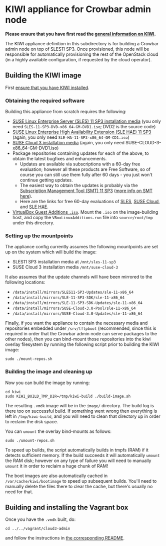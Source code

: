 # KIWI appliance for Crowbar admin node

**Please ensure that you have first read the
[general information on KIWI](../README.md).**

The KIWI appliance definition in this subdirectory is for building a
Crowbar admin node on top of SLES11 SP3.  Once provisioned, this node
will be responsible for automatically provisioning the rest of the
OpenStack cloud (in a highly available configuration, if requested by
the cloud operator).

## Building the KIWI image

First [ensure that you have KIWI installed](../README.md).

### Obtaining the required software

Building this appliance from scratch requires the following:

*   [SUSE Linux Enterprise Server (SLES) 11 SP3 installation media](https://download.suse.com/Download?buildid=Q_VbW21BiB4~) (you only need `SLES-11-SP3-DVD-x86_64-GM-DVD1.iso`; DVD2 is the source code)
*   [SUSE Linux Enterprise High Availability Extension (SLE HAE) 11 SP3](https://download.suse.com/Download?buildid=x_3696pRI0w~) (again, you only need `SLE-HA-11-SP3-x86_64-GM-CD1.iso`)
*   [SUSE Cloud 3 installation media](https://download.suse.com/Download?buildid=K3-lLTopFN4~) (again, you only need SUSE-CLOUD-3-x86_64-GM-DVD1.iso)
*   Package repositories containing updates for each of the above, to obtain the latest bugfixes and enhancements.
    *   Updates are available via subscriptions with a 60-day free evaluation; however all these products are Free Software, so of course you can still use them fully after 60 days - you just won't continue getting updates.
    *   The easiest way to obtain the updates is probably via the [Subscription Management Tool (SMT) 11 SP3](https://download.suse.com/Download?buildid=l8FuDkiYOg0~) ([more info on SMT here](https://www.suse.com/solutions/tools/smt.html)).
    *   Here are the links for free 60-day evaluations of [SLES](https://www.suse.com/products/server/eval.html), [SUSE Cloud](https://www.suse.com/products/suse-cloud/), and [SLE HAE](https://www.suse.com/products/highavailability/eval.html).
*   [VirtualBox Guest Additions `.iso`](http://download.virtualbox.org/virtualbox/).  Mount the `.iso` on the image-building host, and copy the `VBoxLinuxAdditions.run` file into `source/root/tmp` under this directory.

### Setting up the mountpoints

The appliance config currently assumes the following mountpoints are
set up on the system which will build the image:

*   SLES11 SP3 installation media at `/mnt/sles-11-sp3`
*   SUSE Cloud 3 installation media `/mnt/suse-cloud-3`

It also assumes that the update channels will have been mirrored to
the following locations:

*   `/data/install/mirrors/SLES11-SP3-Updates/sle-11-x86_64`
*   `/data/install/mirrors/SLE-11-SP3-SDK/sle-11-x86_64`
*   `/data/install/mirrors/SLE-11-SP3-SDK-Updates/sle-11-x86_64`
*   `/data/install/mirrors/SUSE-Cloud-3.0-Pool/sle-11-x86_64`
*   `/data/install/mirrors/SUSE-Cloud-3.0-Updates/sle-11-x86_64`

Finally, if you want the appliance to contain the necessary media and
repositories embedded under `/srv/tftpboot` (recommended, since this
is required in order that the Crowbar admin node can serve packages to
the other nodes), then you can bind-mount those repositories into the
kiwi overlay filesystem by running the following script prior to
building the KIWI image:

    sudo ./mount-repos.sh

### Building the image and cleaning up

Now you can build the image by running:

    cd kiwi
    sudo KIWI_BUILD_TMP_DIR=/tmp/kiwi-build ./build-image.sh

The resulting `.vmdk` image will be in the `image/` directory.  The
build log is there too on successful build.  If something went wrong
then everything is left in `/tmp/kiwi-build`, and you will need to
clean that directory up in order to reclaim the disk space.

You can `umount` the overlay bind-mounts as follows:

    sudo ./umount-repos.sh

To speed up builds, the script automatically builds in tmpfs (RAM) if
it detects sufficient memory.  If the build succeeds it will
automatically `umount` the RAM disk; however on any type of failure
you will need to manually `umount` it in order to reclaim a huge chunk
of RAM!

The boot images are also automatically cached in
`/var/cache/kiwi/bootimage` to speed up subsequent builds.  You'll
need to manually delete the files there to clear the cache, but
there's usually no need for that.

## Building and installing the Vagrant box

Once you have the `.vmdk` built, do:

    cd ../../vagrant/cloud3-admin

and follow the instructions in
[the corresponding README](../../vagrant/cloud3-admin/README.md).
